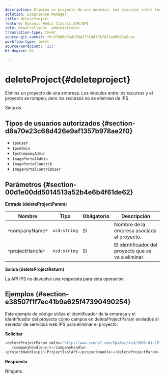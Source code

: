 ```yaml
---
description: Elimina un proyecto de una empresa. Los vínculos entre los recursos y el proyecto se rompen, pero los recursos no se eliminan de IPS.
solution: Experience Manager
title: deleteProject
feature: Dynamic Media Classic,SDK/API
role: Desarrollador, administrador
translation-type: tm+mt
source-git-commit: f6c97606d7a4209427316d7367013ad9585a5cae
workflow-type: tm+mt
source-wordcount: '135'
ht-degree: 8%

---
```



# deleteProject{#deleteproject}

Elimina un proyecto de una empresa. Los vínculos entre los recursos y el proyecto se rompen, pero los recursos no se eliminan de IPS.

Sintaxis

## Tipos de usuarios autorizados {#section-d8a70e23c68d426e9af1357b978ae2f0}

* `IpsUser`
* `IpsAdmin`
* `IpsCompanyAdmin`
* `ImagePortalAdmin`
* `ImagePortalContrib`
* `ImagePortalContribUser`

## Parámetros {#section-00d1e00dd5014513a52b4e6b4f61de62}

**Entrada (deleteProjectParam)**

| Nombre | Tipo | Obligatorio | Descripción |
|---|---|---|---|
| `*`companyName`*` | `xsd:string` | Sí | Nombre de la empresa asociada al proyecto. |
| `*`projectHandle`*` | `xsd:string` | Sí | El identificador del proyecto que se va a eliminar. |

**Salida (deleteProjectReturn)**

La API IPS no devuelve una respuesta para esta operación.

## Ejemplos {#section-e38507f1f7ec41b9a625f47390490254}

Este ejemplo de código utiliza el identificador de la empresa y el identificador del proyecto como campos en deleteProjectParam enviados al servidor de servicios web IPS para eliminar el proyecto.

**Solicitar**

```java
<deleteProjectParam xmlns="http://www.scene7.com/IpsApi/xsd/2008-01-15">
   <companyHandle>c|6</companyHandle>
<projectHandle>p|6|ProjectTestAPI</projectHandle></deleteProjectParam>
```

**Respuesta**

Ninguno.

